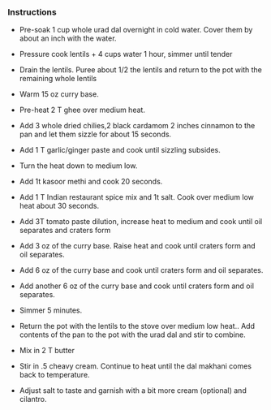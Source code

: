 ### Instructions

-   Pre-soak 1 cup whole urad dal overnight in cold water. Cover them by about an inch with the water.
    
-   Pressure cook lentils + 4 cups water 1 hour, simmer until tender
-   Drain the lentils. Puree about 1/2 the lentils and return to the pot with the remaining whole lentils
-   Warm 15 oz curry base. 
-   Pre-heat 2 T ghee over medium heat. 
-   Add 3 whole dried chilies,2 black cardamom 2 inches cinnamon to the pan and let them sizzle for about 15 seconds.
-   Add 1 T garlic/ginger paste and cook until sizzling subsides.
-   Turn the heat down to medium low. 
- Add 1t kasoor methi and cook 20 seconds.
-   Add 1 T Indian restaurant spice mix and 1t salt. Cook over medium low heat about 30 seconds.
-   Add 3T tomato paste dilution, increase heat to medium and cook until oil separates and craters form
-   Add 3 oz of the curry base. Raise heat and cook until craters form and oil separates.
-   Add 6 oz of the curry base and cook until craters form and oil separates.
-   Add another 6 oz of the curry base and cook until craters form and oil separates.
-   Simmer 5 minutes.
    
-   Return the pot with the lentils to the stove over medium low heat.. Add contents of the pan to the pot with the urad dal and stir to combine.
    
-   Mix in 2 T butter 
-   Stir in .5 cheavy cream. Continue to heat until the dal makhani comes back to temperature.
-   Adjust salt to taste and garnish with a bit more cream (optional) and cilantro.